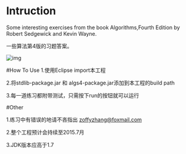 # Intruction
Some interesting exercises from the book Algorithms,Fourth Edition by Robert Sedgewick and Kevin Wayne.

一些算法第4版的习题答案。

![img](http://img4.douban.com/lpic/s24409638.jpg)

#How To Use
1.使用Eclipse import本工程

2.将stdlib-package.jar 和 algs4-package.jar添加到本工程的build path

3.每一道练习都附带测试，只需按下run的按钮就可以运行

#Other

1.练习中有错误的地请不吝指出 zoffyzhang@foxmail.com

2.整个工程预计会持续至2015.7月

3.JDK版本应高于1.7
